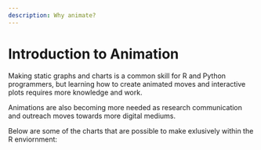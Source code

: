 ```yaml
---
description: Why animate?
---
```


# Introduction to Animation

Making static graphs and charts is a common skill for R and Python programmers, but learning how to create animated moves and interactive plots requires more knowledge and work.&#x20;

Animations are also becoming more needed as research communication and outreach moves towards more digital mediums.

Below are some of the charts that are possible to make exlusively within the R enviornment:

